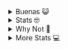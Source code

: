
<details>
 <summary> Buenas 😺 </summary> 
 
 ![image](https://user-images.githubusercontent.com/71232328/156889336-c457bb5d-6c4f-4880-bbef-a28d081b8068.png)
 
</details>
 
 
 <details>
 <summary> Stats 🤓 </summary> 
 <a href="https://github.com/anuraghazra/github-readme-stats">
  <img align="center" src="https://github-readme-stats.vercel.app/api?username=RVLareu&theme=radical" />
</a>
 </details>
 
 
<details>
 <summary> Why Not 👾 </summary> 
 
 ![image](https://user-images.githubusercontent.com/71232328/156889534-5b726eec-cb60-4351-a8fc-633c762d8557.png)
 
</details>



<details>
 <summary> More Stats 💻 </summary> 
 

[![Top Langs](https://github-readme-stats.vercel.app/api/top-langs/?username=RVLareu&layout=compact)](https://github.com/anuraghazra/github-readme-stats)
 
</details>
